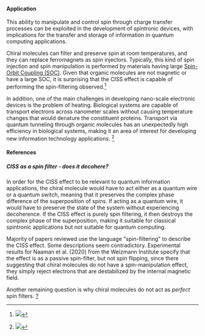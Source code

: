 #### Application
This ability to manipulate and control spin through charge transfer processes can be exploited in the development of spintronic  devices, with implications for the transfer and storage of information in quantum computing applications. 

Chiral molecules can filter and preserve spin at room temperatures, and they can replace ferromagnets as spin injectors. Typically, this kind of spin injection and spin manipulation is performed by materials having large [Spin-Orbit Coupling (SOC)](Spin-Orbit%20Coupling%20(SOC).md). Given that organic molecules are not magnetic or have a large SOC, it is surprising that the CISS effect is capable of performing the spin-filtering observed.[^1]

In addition, one of the main challenges in developing nano-scale electronic devices is the problem of heating. Biological systems are capable of transport electrons across nanometer scales without causing temperature changes that would denature the constituent proteins. Transport via quantum tunneling through organic molecules has an unexpectedly high efficiency in biological systems, making it an area of interest for developing new information technology applications. [^2]
#### References
[^1]: ![](@miller_chiral_2018.md#^3b7aab)
[^2]: ![](@michaeli_origin_2019.md#^c49063)



##### CISS as a spin filter - does it decohere?

In order for the CISS effect to be relevant to quantum information applications, the chiral molecule would have to act either as a quantum wire or a quantum switch, meaning that it preserves the complex phase difference of the superposition of spins. If acting as a quantum wire, it would have to preserve the state of the system without experiencing decoherence. If the CISS effect is purely spin filtering, it then destroys the complex phase of the superposition, making it suitable for classical spintronic applications but not suitable for quantum computing. 

Majority of papers reviewed use the language "spin-filtering" to describe the CISS effect. Some descriptions seem contradictory. Experimental results for Naaman et al. (2020) from the Weizmann Institute specify that the effect is as a passive spin-filter, but not spin flipping, since there suggesting that chiral molecules do not have a spin-manipulation effect, they simply reject electrons that are destabilized by the internal magnetic field. 

Another remaining question is why chiral molecules do not act as *perfect* spin filters. [?](?)